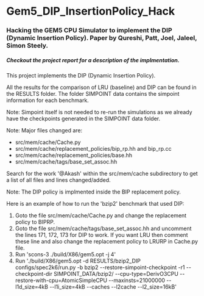 # Gem5_DIP_InsertionPolicy_Hack
### Hacking the GEM5 CPU Simulator to implement the DIP (Dynamic Insertion Policy). Paper by Qureshi, Patt, Joel, Jaleel, Simon Steely.

##### Checkout the project report for a description of the implmentation.

This project implements the DIP (Dynamic Insertion Policy).

All the results for the comparison of LRU (baseline) and DIP can be found in the RESULTS folder. The folder SIMPOINT data contains the simpoint information for each benchmark.

Note: Simpoint itself is not needed to re-run the simulations as we already have the checkpoints generated in the SIMPOINT data folder.

Note: Major files changed are:
   * src/mem/cache/Cache.py
   * src/mem/cache/replacement_policies/bip_rp.hh and bip_rp.cc
   * src/mem/cache/replacement_policies/base.hh
   * src/mem/cache/tags/base_set_assoc.hh

   Search for the work '@Akash' within the src/mem/cache subdirectory to get a list of all files and lines changed/added.

Note: The DIP policy is implmented inside the BIP replacement policy.

Here is an example of how to run the 'bzip2' benchmark that used DIP:
   1) Goto the file src/mem/cache/Cache.py and change the replacement policy to BIPRP.
   2) Goto the file src/mem/cache/tags/base_set_assoc.hh and uncomment the lines 171, 172, 173 for DIP to work. If you want LRU then comment these line and also change the replacement policy to LRURP in Cache.py file.
   3) Run 'scons-3 ./build/X86/gem5.opt -j 4'
   4) Run './build/X86/gem5.opt -d RESULTS/bzip2_DIP configs/spec2k6/run.py -b bzip2 --restore-simpoint-checkpoint -r1 --checkpoint-dir SIMPOINT_DATA/bzip2/ --cpu-type=DerivO3CPU --restore-with-cpu=AtomicSimpleCPU --maxinsts=21000000 --l1d_size=4kB --l1i_size=4kB --caches --l2cache --l2_size=16kB'
